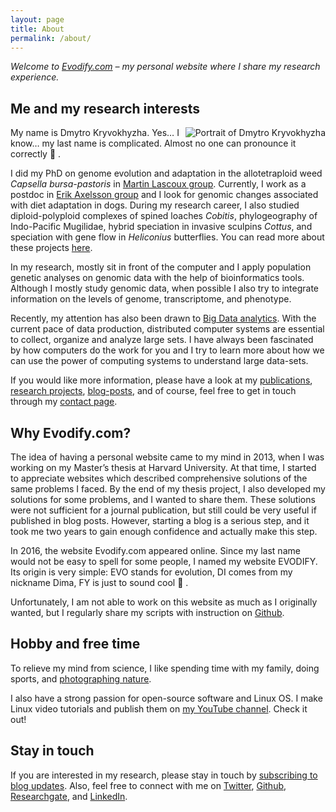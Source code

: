 ```yaml
---
layout: page
title: About
permalink: /about/
---
```



*Welcome to [Evodify.com](http://evodify.com) – my personal website where I share my research experience.*


## Me and my research interests

<img align="right" alt="Portrait of Dmytro Kryvokhyzha" src="{{ site.baseurl }}/assets/pages/about_Dmytro-Kryvokhyzha.jpeg">

My name is Dmytro Kryvokhyzha. Yes… I know… my last name is complicated. Almost no one can pronounce it correctly 🙂 .

I did my PhD on genome evolution and adaptation in the allotetraploid weed *Capsella bursa-pastoris* in <a href="https://lascouxlab.wordpress.com/" target="_blank">Martin Lascoux group</a>. Currently, I work as a postdoc in <a href="https://www.imbim.uu.se/forskargrupper/genetik-och-genomik/axelsson-erik/" target="_blank">Erik Axelsson group</a> and I look for genomic changes associated with diet adaptation in dogs. During my research career, I also studied diploid-polyploid complexes of spined loaches *Cobitis*, phylogeography of Indo-Pacific Mugilidae, hybrid speciation in invasive sculpins *Cottus*, and speciation with gene flow in *Heliconius* butterflies. You can read more about these projects [here](/projects).

In my research, mostly sit in front of the computer and I apply population genetic analyses on genomic data with the help of bioinformatics tools. Although I mostly study genomic data, when possible I also try to integrate information on the levels of genome, transcriptome, and phenotype.

Recently, my attention has also been drawn to [Big Data analytics](). With the current pace of data production, distributed computer systems are essential to collect, organize and analyze large sets. I have always been fascinated by how computers do the work for you and I try to learn more about how we can use the power of computing systems to understand large data-sets.

If you would like more information, please have a look at my [publications](/publications), [research projects](/research), [blog-posts](/blog), and of course, feel free to get in touch through my [contact page](/contact).

## Why Evodify.com?

The idea of having a personal website came to my mind in 2013, when I was working on my Master’s thesis at Harvard University. At that time, I started to appreciate websites which described comprehensive solutions of the same problems I faced. By the end of my thesis project, I also developed my solutions for some problems, and I wanted to share them. These solutions were not sufficient for a journal publication, but still could be very useful if published in blog posts. However, starting a blog is a serious step, and it took me two years to gain enough confidence and actually make this step.

In 2016, the website Evodify.com appeared online. Since my last name would not be easy to spell for some people, I named my website EVODIFY. Its origin is very simple: EVO stands for evolution, DI comes from my nickname Dima, FY is just to sound cool 🙂 .

Unfortunately, I am not able to work on this website as much as I originally wanted, but I regularly share my scripts with instruction on <a href="https://github.com/evodify" target="_blank">Github</a>.

## Hobby and free time

To relieve my mind from science, I like spending time with my family, doing sports, and <a href="https://1x.com/member/kryvokhyzhad" target="_blank">photographing nature</a>.


I also have a strong passion for open-source software and Linux OS. I make Linux video tutorials and publish them on <a href="https://www.youtube.com/AverageLinuxUser" target="_blank">my YouTube channel</a>. Check it out!

## Stay in touch

If you are interested in my research, please stay in touch by [subscribing to blog updates](/feed). Also, feel free to connect with me on <a href="https://twitter.com/evodify" target="_blank">Twitter</a>, <a href="https://uppsala.academia.edu/DKryvokhyzha" target="_blank">Github</a>, <a href="https://www.researchgate.net/profile/Dmytro_Kryvokhyzha" target="_blank">Researchgate</a>, and <a href="https://se.linkedin.com/in/evodify" target="_blank">LinkedIn</a>.
